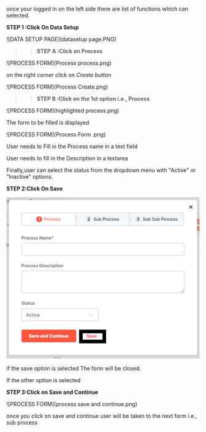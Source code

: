once your logged in on the left side there are list of functions which can selected.

**STEP 1 :Click On Data Setup**

 ![DATA SETUP PAGE](datasetup page.PNG)


>>**STEP A :Click on Process**

![PROCESS FORM](Process process.png)

 on the right corner click on *Create button*

![PROCESS FORM](Process Create.png)


>>**STEP B :Click on the 1st option i.e., Process**


![PROCESS FORM](highlighted process.png)

  The form to be filled is displayed 

  ![PROCESS FORM](Process Form .png)

 User needs to Fill in the  Process name in a text field

 User needs to fill in the Description  in a textarea 
 
 Finally,user can select the status from the dropdown menu with "Active" or "Inactive" options.

 **STEP 2:Click On Save**

 ![PROCESS FORM](ProcessSave.png)

 if the save option is selected The form will be closed.

 If the other option is selected 

 **STEP 3:Click on Save and Continue**

 ![PROCESS FORM](process save and continue.png)

 once you click on save and continue user will be taken to the next form i.e., sub process








